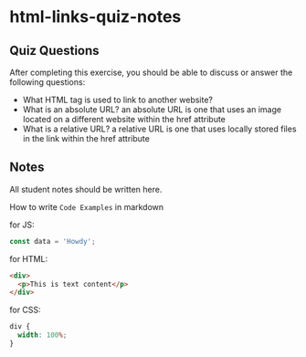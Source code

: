 # html-links-quiz-notes

## Quiz Questions

After completing this exercise, you should be able to discuss or answer the following questions:

- What HTML tag is used to link to another website?
  <a> </a>
- What is an absolute URL?
  an absolute URL is one that uses an image located on a different website within the href attribute
- What is a relative URL?
  a relative URL is one that uses locally stored files in the link within the href attribute

## Notes

All student notes should be written here.

How to write `Code Examples` in markdown

for JS:

```javascript
const data = 'Howdy';
```

for HTML:

```html
<div>
  <p>This is text content</p>
</div>
```

for CSS:

```css
div {
  width: 100%;
}
```
